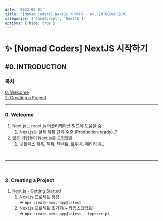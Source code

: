 ```yaml
---
date: '2022-03-01'
title: '[Nomad Coders] NextJS 시작하기 - #0. INTRODUCTION'
categories: ['JavaScript', 'NextJS']
options: { hide: true }
---
```


# ✨ [Nomad Coders] NextJS 시작하기

## #0. INTRODUCTION

<div style="margin: 8px 0;">
  <h3 style="font-weight: 700">목차</h3>
  <a href="#00">0. Welcome</a></br>
  <a href="#02">2. Creating a Project</a></br>
  <hr/>
</div>

<h3 id="00">0. Welcome</h3>

1. Next.js는 react.js 어플리케이션 빌드에 도움을 줌
   1. Next.js는 실제 제품 단계 수준 (Production-ready)..?
2. 많은 기업들이 Next.js를 도입했음
   1. 넷플릭스 채용, 틱톡, 텐센트, 트위치, 페라리 등..

<br/><hr/><br/>

<h3 id="02">2. Creating a Project</h3>

1. [Next.js - Getting Started](https://nextjs.org/docs/getting-started)
   1. Next.js 프로젝트 생성  
      ⇒ `npx create-next-app@latest`
   2. Next.js 프로젝트 초기화(+ 타입스크립트)  
      ⇒ `npx create-next-app@latest --typescript`
